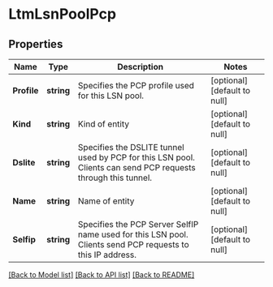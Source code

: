 # LtmLsnPoolPcp

## Properties
Name | Type | Description | Notes
------------ | ------------- | ------------- | -------------
**Profile** | **string** | Specifies the PCP profile used for this LSN pool. | [optional] [default to null]
**Kind** | **string** | Kind of entity | [optional] [default to null]
**Dslite** | **string** | Specifies the DSLITE tunnel used by PCP for this LSN pool.  Clients can send PCP requests through this tunnel. | [optional] [default to null]
**Name** | **string** | Name of entity | [optional] [default to null]
**Selfip** | **string** | Specifies the PCP Server SelfIP name used for this LSN pool.  Clients send PCP requests to this IP address. | [optional] [default to null]

[[Back to Model list]](../README.md#documentation-for-models) [[Back to API list]](../README.md#documentation-for-api-endpoints) [[Back to README]](../README.md)


